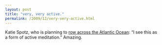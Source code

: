 ```yaml
---
layout: post
title: "very, very active."
permalink: /2009/12/very-very-active.html
---
```


Katie Spotz, who is planning to [row across the Atlantic Ocean](http://www.nytimes.com/2009/12/17/sports/17rowing.html): “I see this as a form of active meditation.” Amazing.